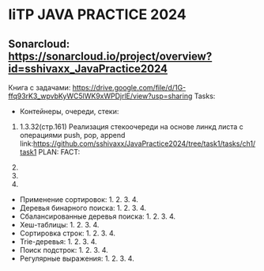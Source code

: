 # IiTP JAVA PRACTICE 2024
## Sonarcloud: https://sonarcloud.io/project/overview?id=sshivaxx_JavaPractice2024
Книга с задачами: https://drive.google.com/file/d/1G-ffq93rK3_wpvbKyWC5lWK9xWPDjrlE/view?usp=sharing
Tasks:
- Контейнеры, очереди, стеки:
 1) 1.3.32(стр.161) Реализация стекоочереди на основе линкд листа с операциями push, pop, append
link:https://github.com/sshivaxx/JavaPractice2024/tree/task1/tasks/ch1/task1
PLAN: FACT:
  2. 
  3.
  4.
- Применение сортировок:
  1.
  2. 
  3.
  4.
- Деревья бинарного поиска:
  1.
  2. 
  3.
  4.
- Сбалансированные деревья поиска:
  1.
  2. 
  3.
  4.
- Хеш-таблицы:
  1.
  2. 
  3.
  4.
- Сортировка строк:
  1.
  2. 
  3.
  4.
- Trie-деревья:
  1.
  2. 
  3.
  4.
- Поиск подстрок:
  1.
  2. 
  3.
  4.
- Регулярные выражения:
  1.
  2. 
  3.
  4.
